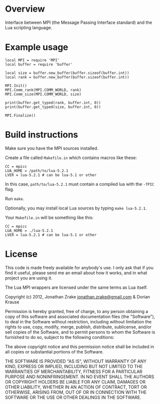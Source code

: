 
# Overview

Interface between MPI (the Message Passing Interface standard) and the Lua
scripting language.


# Example usage

    local MPI = require 'MPI'
    local buffer = require 'buffer'

    local size = buffer.new_buffer(buffer.sizeof(buffer.int))
    local rank = buffer.new_buffer(buffer.sizeof(buffer.int))

    MPI.Init()
    MPI.Comm_rank(MPI.COMM_WORLD, rank)
    MPI.Comm_size(MPI.COMM_WORLD, size)
   
    print(buffer.get_typed(rank, buffer.int, 0))
    print(buffer.get_typed(size, buffer.int, 0))
   
    MPI.Finalize()


# Build instructions

Make sure you have the MPI sources installed.


Create a file called `Makefile.in` which contains macros like these:

```
CC = mpicc
LUA_HOME = /path/to/lua-5.2.1
LVER = lua-5.2.1 # can be lua-5.1 or other
```

In this case, `path/to/lua-5.2.1` must contain a compiled lua with the `-fPIC` flag.

Run `make`.

Optionally, you may install local Lua sources by typing `make lua-5.2.1`.

Your `Makefile.in` will be something like this:

```
CC = mpicc
LUA_HOME = ./lua-5.2.1
LVER = lua-5.2.1 # can be lua-5.1 or other
```


# License

This code is made freely available for anybody's use. I only ask that if you
find it useful, please send me an email about how it works, and in what project
you are using it.


The Lua MPI wrappers are licensed under the same terms as Lua itself.

Copyright (c) 2012, Jonathan Zrake <jonathan.zrake@gmail.com> & Dorian Krause

Permission is hereby granted, free of charge, to any person obtaining a copy of
this software and associated documentation files (the "Software"), to deal in
the Software without restriction, including without limitation the rights to
use, copy, modify, merge, publish, distribute, sublicense, and/or sell copies of
the Software, and to permit persons to whom the Software is furnished to do so,
subject to the following conditions:

The above copyright notice and this permission notice shall be included in all
copies or substantial portions of the Software.

THE SOFTWARE IS PROVIDED "AS IS", WITHOUT WARRANTY OF ANY KIND, EXPRESS OR
IMPLIED, INCLUDING BUT NOT LIMITED TO THE WARRANTIES OF MERCHANTABILITY, FITNESS
FOR A PARTICULAR PURPOSE AND NONINFRINGEMENT. IN NO EVENT SHALL THE AUTHORS OR
COPYRIGHT HOLDERS BE LIABLE FOR ANY CLAIM, DAMAGES OR OTHER LIABILITY, WHETHER
IN AN ACTION OF CONTRACT, TORT OR OTHERWISE, ARISING FROM, OUT OF OR IN
CONNECTION WITH THE SOFTWARE OR THE USE OR OTHER DEALINGS IN THE SOFTWARE.
